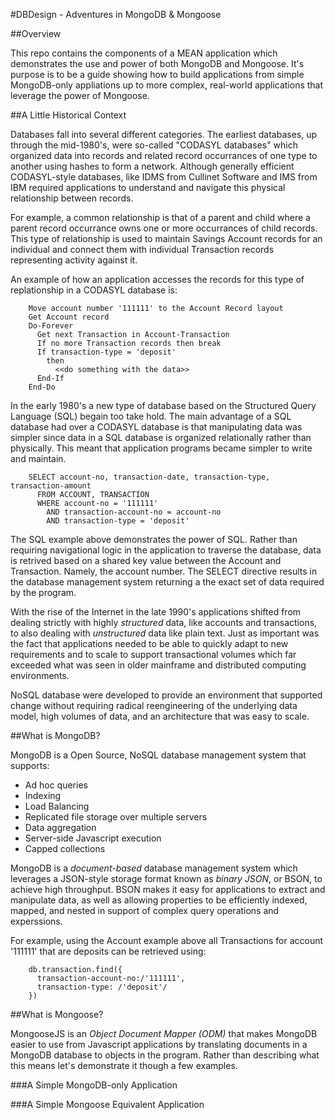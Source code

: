 #DBDesign - Adventures in MongoDB & Mongoose

##Overview

This repo contains the components of a MEAN application which demonstrates the
use and power of both MongoDB and Mongoose. It's purpose is to be a guide
showing how to build applications from simple MongoDB-only appliations up to
more complex, real-world applications that leverage the power of Mongoose.

##A Little Historical Context

Databases fall into several different categories. The earliest databases, up
through the mid-1980's, were so-called "CODASYL databases" which organized data
into records and related record occurrances of one type to another using
hashes to form a network. Although generally efficient CODASYL-style databases,
like IDMS from Cullinet Software and IMS from IBM required applications to
understand and navigate this physical relationship between records.

For example, a common relationship is that of a parent and child where a
parent record occurrance owns one or more occurrances of child records. This
type of relationship is used to maintain Savings Account records for an
individual and connect them with individual Transaction records representing
activity against it.

An example of how an application accesses the records for this type of
replationship in a CODASYL database is:

```
    Move account number '111111' to the Account Record layout
    Get Account record
    Do-Forever
      Get next Transaction in Account-Transaction
      If no more Transaction records then break
      If transaction-type = 'deposit'
        then
          <<do something with the data>>
      End-If
    End-Do
```

In the early 1980's a new type of database based on the Structured Query
Language (SQL) begain too take hold. The main advantage of a SQL database had
over a CODASYL database is that manipulating data was simpler since data
in a SQL database is organized relationally rather than physically. This
meant that application programs became simpler to write and maintain.

```
    SELECT account-no, transaction-date, transaction-type, transaction-amount
      FROM ACCOUNT, TRANSACTION
      WHERE account-no = '111111'
        AND transaction-account-no = account-no
        AND transaction-type = 'deposit'
```

The SQL example above demonstrates the power of SQL. Rather than requiring
navigational logic in the application to traverse the database, data is
retrived based on a shared key value between the Account and Transaction.
Namely, the account number. The SELECT directive results in the database
management system returning a the exact set of data required by the program.

With the rise of the Internet in the late 1990's applications shifted from
dealing strictly with highly *structured* data, like accounts and transactions,
to also dealing with *unstructured* data like plain text. Just as important
was the fact that applications needed to be able to quickly adapt to new
requirements and to scale to support transactional volumes which far exceeded
what was seen in older mainframe and distributed computing environments.

NoSQL database were developed to provide an environment that supported change
without requiring radical reengineering of the underlying data model, high
volumes of data, and an architecture that was easy to scale.

##What is MongoDB?

MongoDB is a Open Source, NoSQL database management system that supports:

- Ad hoc queries
- Indexing
- Load Balancing
- Replicated file storage over multiple servers
- Data aggregation
- Server-side Javascript execution
- Capped collections

MongoDB is a *document-based* database management system which leverages a
JSON-style storage format known as *binary JSON*, or BSON, to achieve high
throughput. BSON makes it easy for applications to extract and manipulate data,
as well as allowing properties to be efficiently indexed, mapped, and nested
in support of complex query operations and experssions.

For example, using the Account example above all Transactions for account
'111111' that are deposits can be retrieved using:

```
    db.transaction.find({
      transaction-account-no:/'111111',
      transaction-type: /'deposit'/
    })
```

##What is Mongoose?

MongooseJS is an *Object Document Mapper (ODM)* that makes MongoDB easier to
use from Javascript applications by translating documents in a MongoDB database
to objects in the program. Rather than describing what this means let's
demonstrate it though a few examples.

###A Simple MongoDB-only Application

###A Simple Mongoose Equivalent Application
